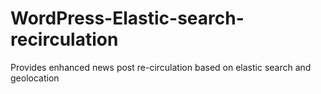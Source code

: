 # WordPress-Elastic-search-recirculation
Provides enhanced news post re-circulation based on elastic search and geolocation
